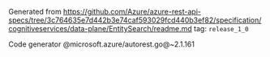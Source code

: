 Generated from https://github.com/Azure/azure-rest-api-specs/tree/3c764635e7d442b3e74caf593029fcd440b3ef82/specification/cognitiveservices/data-plane/EntitySearch/readme.md tag: `release_1_0`

Code generator @microsoft.azure/autorest.go@~2.1.161

